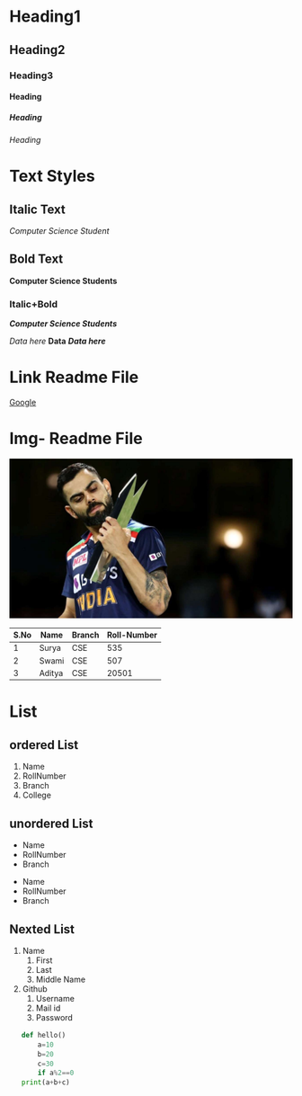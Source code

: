# Heading1
## Heading2
### Heading3
#### Heading
##### Heading
###### Heading

# Text Styles
## Italic Text
*Computer Science Student*

##  Bold Text
**Computer Science Students**

### Italic+Bold
***Computer Science Students***



*Data here*
**Data**
***Data here***

# Link Readme File

[Google]("www.google.com")

# Img- Readme File

![Kohili](kohli.jpg)

|S.No|Name|Branch|Roll-Number|
|----|----|------|-----------|
|1|Surya|CSE|535|
|2|Swami|CSE|507|
|3|Aditya|CSE|20501|



# List
## ordered List
1. Name
2. RollNumber
3. Branch
4. College

## unordered List
- Name
- RollNumber
- Branch


* Name
* RollNumber
* Branch 


## Nexted List 
1. Name
   1. First 
   2. Last
   3. Middle Name
2. Github
   1. Username
   2. Mail id
   3. Password

```python
   def hello()
       a=10
       b=20
       c=30
       if a%2==0
   print(a+b+c)
